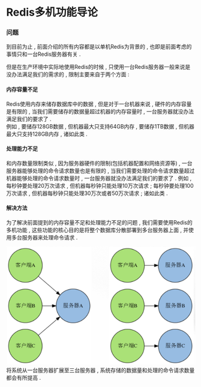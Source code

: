 # Redis多机功能导论

### 问题

到目前为止 , 前面介绍的所有内容都是以单机Redis为背景的 , 也即是前面考虑的事情只和一台Redis服务器有关 .

但是在生产环境中实际地使用Redis的时候 , 只使用一台Redis服务器一般来说是没办法满足我们的需求的 , 限制主要来自于两个方面 :

#### 内存容量不足

Redis使用内存来储存数据库中的数据 , 但是对于一台机器来说 , 硬件的内存容量是有限的 , 当我们需要储存的数据量超过机器的内存容量时 , 一台服务器就没办法满足我们的要求了 .  
例如 , 要储存128GB数据 , 但机器最大只支持64GB内存 , 要储存1TB数据 , 但机器最大只支持128GB内存 , 诸如此类 .

#### 处理能力不足

和内存数量限制类似 , 因为服务器硬件的限制\(包括机器配置和网络资源等\) , 一台服务器能够处理的命令请求数量也是有限的 , 当我们需要处理的命令请求数量超过机器能够处理的命令请求数量时 , 一台服务器就没办法满足我们的要求了 . 例如 , 每秒钟要处理20万次请求 , 但机器每秒钟只能处理10万次请求 ; 每秒钟要处理100万次请求 , 但机器每秒钟只能处理30万次或者50万次请求 ; 诸如此类 .

#### 解决方法

为了解决前面提到的内存容量不足和处理能力不足的问题 , 我们需要使用Redis的多机功能 , 这些功能的核心目的是将整个数据库分散部署到多台服务器上面 , 并使用多台服务器来处理命令请求 .

![](/assets/jiejuefangan.png)将系统从一台服务器扩展至三台服务器 , 系统存储的数据量和处理的命令请求数量都会有所提高 . 


